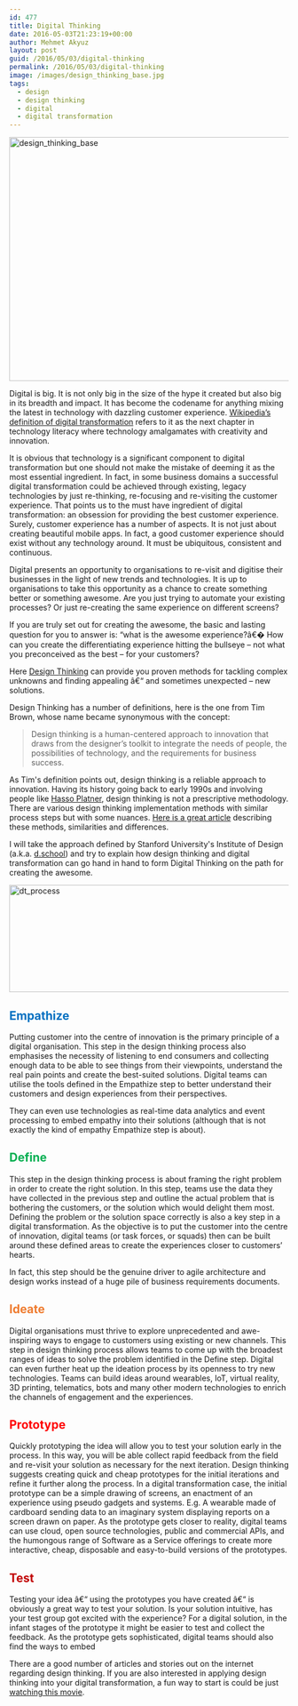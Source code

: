 ```yaml
---
id: 477
title: Digital Thinking
date: 2016-05-03T21:23:19+00:00
author: Mehmet Akyuz
layout: post
guid: /2016/05/03/digital-thinking
permalink: /2016/05/03/digital-thinking
image: /images/design_thinking_base.jpg
tags:
  - design
  - design thinking
  - digital
  - digital transformation
---
```

<img src="/images/design_thinking_base.jpg" alt="design_thinking_base" width="660" height="439" data-recalc-dims="1" />

Digital is big. It is not only big in the size of the hype it created but also big in its breadth and impact. It has become the codename for anything mixing the latest in technology with dazzling customer experience. [Wikipedia&#8217;s definition of digital transformation](https://en.wikipedia.org/wiki/Digital_transformation) refers to it as the next chapter in technology literacy where technology amalgamates with creativity and innovation.  
<!--more-->

It is obvious that technology is a significant component to digital transformation but one should not make the mistake of deeming it as the most essential ingredient. In fact, in some business domains a successful digital transformation could be achieved through existing, legacy technologies by just re-thinking, re-focusing and re-visiting the customer experience. That points us to the must have ingredient of digital transformation: an obsession for providing the best customer experience. Surely, customer experience has a number of aspects. It is not just about creating beautiful mobile apps. In fact, a good customer experience should exist without any technology around. It must be ubiquitous, consistent and continuous.

Digital presents an opportunity to organisations to re-visit and digitise their businesses in the light of new trends and technologies. It is up to organisations to take this opportunity as a chance to create something better or something awesome. Are you just trying to automate your existing processes? Or just re-creating the same experience on different screens?

If you are truly set out for creating the awesome, the basic and lasting question for you to answer is: &#8220;what is the awesome experience?â€� How can you create the differentiating experience hitting the bullseye &#8211; not what you preconceived as the best &#8211; for your customers?

Here [Design Thinking](http://www.whatisdesignthinking.org/) can provide you proven methods for tackling complex unknowns and finding appealing â€“ and sometimes unexpected &#8211; new solutions.

Design Thinking has a number of definitions, here is the one from Tim Brown, whose name became synonymous with the concept:

> Design thinking is a human-centered approach to innovation that draws from the designer&#8217;s toolkit to integrate the needs of people, the possibilities of technology, and the requirements for business success.

As Tim's definition points out, design thinking is a reliable approach to innovation. Having its history going back to early 1990s and involving people like [Hasso Platner](http://hpi.de/en/school-of-design-thinking.html), design thinking is not a prescriptive methodology. There are various design thinking implementation methods with similar process steps but with some nuances. [Here is a great article](https://experience.sap.com/skillup/introduction-to-design-thinking/) describing these methods, similarities and differences.

I will take the approach defined by Stanford University's Institute of Design (a.k.a. [d.school](https://dschool.stanford.edu/)) and try to explain how design thinking and digital transformation can go hand in hand to form Digital Thinking on the path for creating the awesome.

<img src="/images/dt_process.jpeg" alt="dt_process" width="660" height="193" data-recalc-dims="1" />

<h2 style="color: #0070c1;">
  Empathize
</h2>

Putting customer into the centre of innovation is the primary principle of a digital organisation. This step in the design thinking process also emphasises the necessity of listening to end consumers and collecting enough data to be able to see things from their viewpoints, understand the real pain points and create the best-suited solutions. Digital teams can utilise the tools defined in the Empathize step to better understand their customers and design experiences from their perspectives.

They can even use technologies as real-time data analytics and event processing to embed empathy into their solutions (although that is not exactly the kind of empathy Empathize step is about).

<h2 style="color: #01af51;">
  Define
</h2>

This step in the design thinking process is about framing the right problem in order to create the right solution. In this step, teams use the data they have collected in the previous step and outline the actual problem that is bothering the customers, or the solution which would delight them most. Defining the problem or the solution space correctly is also a key step in a digital transformation. As the objective is to put the customer into the centre of innovation, digital teams (or task forces, or squads) then can be built around these defined areas to create the experiences closer to customers&#8217; hearts.

In fact, this step should be the genuine driver to agile architecture and design works instead of a huge pile of business requirements documents.

<h2 style="color: #ef7c30;">
  Ideate
</h2>

Digital organisations must thrive to explore unprecedented and awe-inspiring ways to engage to customers using existing or new channels. This step in design thinking process allows teams to come up with the broadest ranges of ideas to solve the problem identified in the Define step. Digital can even further heat up the ideation process by its openness to try new technologies. Teams can build ideas around wearables, IoT, virtual reality, 3D printing, telematics, bots and many other modern technologies to enrich the channels of engagement and the experiences.

<h2 style="color: #ff0001;">
  Prototype
</h2>

Quickly prototyping the idea will allow you to test your solution early in the process. In this way, you will be able collect rapid feedback from the field and re-visit your solution as necessary for the next iteration. Design thinking suggests creating quick and cheap prototypes for the initial iterations and refine it further along the process. In a digital transformation case, the initial prototype can be a simple drawing of screens, an enactment of an experience using pseudo gadgets and systems. E.g. A wearable made of cardboard sending data to an imaginary system displaying reports on a screen drawn on paper. As the prototype gets closer to reality, digital teams can use cloud, open source technologies, public and commercial APIs, and the humongous range of Software as a Service offerings to create more interactive, cheap, disposable and easy-to-build versions of the prototypes.

<h2 style="color: #c10000;">
  Test
</h2>

Testing your idea â€“ using the prototypes you have created â€“ is obviously a great way to test your solution. Is your solution intuitive, has your test group got excited with the experience? For a digital solution, in the infant stages of the prototype it might be easier to test and collect the feedback. As the prototype gets sophisticated, digital teams should also find the ways to embed

There are a good number of articles and stories out on the internet regarding design thinking. If you are also interested in applying design thinking into your digital transformation, a fun way to start is could be just [watching this movie](http://designthinkingmovie.com/).